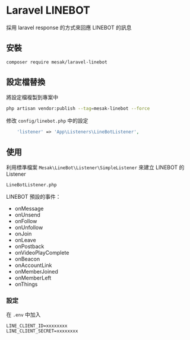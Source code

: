 # Laravel LINEBOT

採用 laravel response 的方式來回應 LINEBOT 的訊息

## 安裝

```bash
composer require mesak/laravel-linebot
```


## 設定檔替換

將設定檔複製到專案中

```bash
php artisan vendor:publish --tag=mesak-linebot --force
```

修改 `config/linebot.php` 中的設定

```php
    'listener' => 'App\Listeners\LineBotListener',
```


## 使用

利用標準檔案  `Mesak\LineBot\Listener\SimpleListener` 來建立 LINEBOT 的 Listener

`LineBotListener.php`

LINEBOT 預設的事件：

- onMessage
- onUnsend
- onFollow
- onUnfollow
- onJoin
- onLeave
- onPostback
- onVideoPlayComplete
- onBeacon
- onAccountLink
- onMemberJoined
- onMemberLeft
- onThings


### 設定

在 `.env` 中加入

```env
LINE_CLIENT_ID=xxxxxxxx
LINE_CLIENT_SECRET=xxxxxxxx
```
